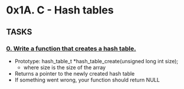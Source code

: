 #   0x1A. C - Hash tables
##  TASKS
### [0. Write a function that creates a hash table.](./0-hash_table_create.c)
-   Prototype: hash_table_t *hash_table_create(unsigned long int size);
    -   where size is the size of the array
-   Returns a pointer to the newly created hash table
-   If something went wrong, your function should return NULL
